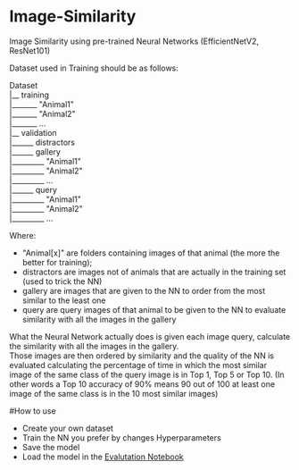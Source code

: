 # Image-Similarity
Image Similarity using pre-trained Neural Networks (EfficientNetV2, ResNet101)

Dataset used in Training should be as follows: 

Dataset \
|__ training \
|_______ "Animal1" \
|_______ "Animal2" \
|_______ ... \
|__ validation \
|______ distractors \
|______ gallery \
|_________ "Animal1" \
|_________ "Animal2" \
|_________ ... \
|______ query \
|_________ "Animal1" \
|_________ "Animal2" \
|_________ ...

Where: 
- "Animal[x]" are folders containing images of that animal (the more the better for training); 
- distractors are images not of animals that are actually in the training set (used to trick the NN)
- gallery are images that are given to the NN to order from the most similar to the least one
- query are query images of that animal to be given to the NN to evaluate similarity with all the images in the gallery

What the Neural Network actually does is given each image query, calculate the similarity with all the images in the gallery. \
Those images are then ordered by similarity and the quality of the NN is evaluated calculating the percentage of time in which the most similar image of the same class of the query image is in Top 1, Top 5 or Top 10.
(In other words a Top 10 accuracy of 90% means 90 out of 100 at least one image of the same class is in the 10 most similar images)

#How to use
- Create your own dataset
- Train the NN you prefer by changes Hyperparameters 
- Save the model
- Load the model in the [Evalutation Notebook](/code/Evaluation.ipynb)
